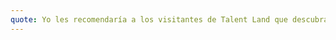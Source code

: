 ```yaml
---
quote: Yo les recomendaría a los visitantes de Talent Land que descubran y aprendan cosas nuevas, que les permita adquirir nuevas habilidades que mejoren su desempeño académico. 
---
```

